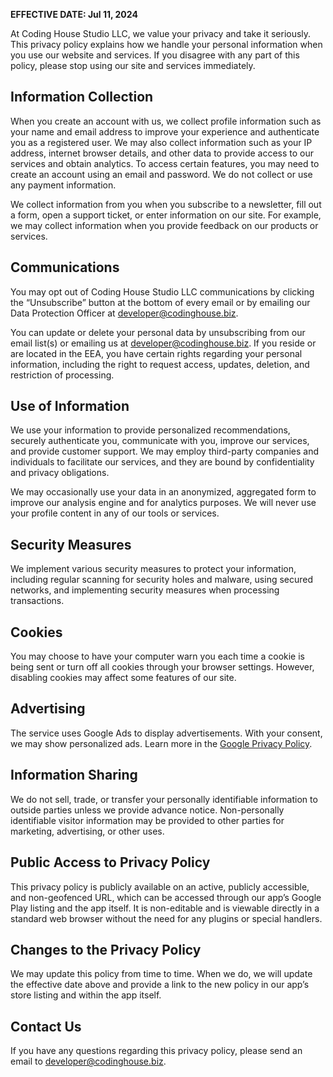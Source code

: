 <!-- # Privacy Policy for Coding House Studio LLC -->
**EFFECTIVE DATE: Jul 11, 2024**

At Coding House Studio LLC, we value your privacy and take it seriously. This privacy policy explains how we handle your personal information when you use our website and services. If you disagree with any part of this policy, please stop using our site and services immediately.

## Information Collection

When you create an account with us, we collect profile information such as your name and email address to improve your experience and authenticate you as a registered user. We may also collect information such as your IP address, internet browser details, and other data to provide access to our services and obtain analytics. To access certain features, you may need to create an account using an email and password. We do not collect or use any payment information.

We collect information from you when you subscribe to a newsletter, fill out a form, open a support ticket, or enter information on our site. For example, we may collect information when you provide feedback on our products or services.

## Communications

You may opt out of Coding House Studio LLC communications by clicking the “Unsubscribe” button at the bottom of every email or by emailing our Data Protection Officer at developer@codinghouse.biz.

You can update or delete your personal data by unsubscribing from our email list(s) or emailing us at developer@codinghouse.biz. If you reside or are located in the EEA, you have certain rights regarding your personal information, including the right to request access, updates, deletion, and restriction of processing.

## Use of Information

We use your information to provide personalized recommendations, securely authenticate you, communicate with you, improve our services, and provide customer support. We may employ third-party companies and individuals to facilitate our services, and they are bound by confidentiality and privacy obligations.

We may occasionally use your data in an anonymized, aggregated form to improve our analysis engine and for analytics purposes. We will never use your profile content in any of our tools or services.

## Security Measures

We implement various security measures to protect your information, including regular scanning for security holes and malware, using secured networks, and implementing security measures when processing transactions.

## Cookies

You may choose to have your computer warn you each time a cookie is being sent or turn off all cookies through your browser settings. However, disabling cookies may affect some features of our site.

## Advertising

The service uses Google Ads to display advertisements. With your consent, we may show personalized ads. Learn more in the [Google Privacy Policy](https://policies.google.com/privacy).

## Information Sharing

We do not sell, trade, or transfer your personally identifiable information to outside parties unless we provide advance notice. Non-personally identifiable visitor information may be provided to other parties for marketing, advertising, or other uses.

## Public Access to Privacy Policy

This privacy policy is publicly available on an active, publicly accessible, and non-geofenced URL, which can be accessed through our app’s Google Play listing and the app itself. It is non-editable and is viewable directly in a standard web browser without the need for any plugins or special handlers.

## Changes to the Privacy Policy

We may update this policy from time to time. When we do, we will update the effective date above and provide a link to the new policy in our app’s store listing and within the app itself.

## Contact Us

If you have any questions regarding this privacy policy, please send an email to developer@codinghouse.biz.
